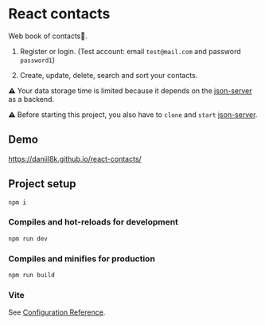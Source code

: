 # React contacts
Web book of contacts📔.

1. Register or login. (Test account: email ```test@mail.com``` and password ```password1```)

2. Create, update, delete, search and sort your contacts.



⚠ Your data storage time is limited because it depends on the [json-server](https://github.com/Daniil8k/json-server) as a backend.

⚠ Before starting this project, you also have to ```clone``` and ```start``` [json-server](https://github.com/Daniil8k/json-server).

## Demo
https://daniil8k.github.io/react-contacts/

## Project setup


```
npm i
```

### Compiles and hot-reloads for development
```
npm run dev
```

### Compiles and minifies for production
```
npm run build
```

### Vite
See [Configuration Reference](https://vitejs.dev/guide/).
